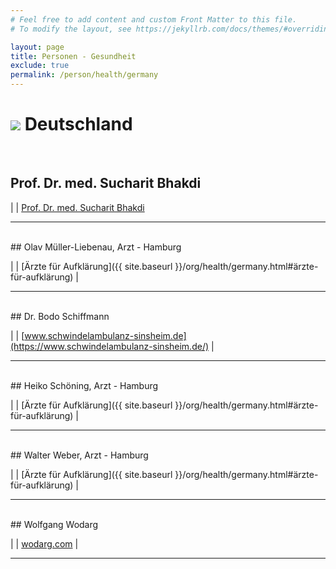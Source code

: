 ```yaml
---
# Feel free to add content and custom Front Matter to this file.
# To modify the layout, see https://jekyllrb.com/docs/themes/#overriding-theme-defaults

layout: page
title: Personen - Gesundheit
exclude: true
permalink: /person/health/germany
---
```


# <img src="{{site.baseurl}}/assets/img/flaggen/de.png"> Deutschland
<br/>

## Prof. Dr. med. Sucharit Bhakdi

| <i class="fab fa-youtube"></i> | [Prof. Dr. med. Sucharit Bhakdi](https://www.youtube.com/channel/UCgjxQLDkeoa-uJu4sE0eNrg)

---
<br/>
## Olav Müller-Liebenau, Arzt - Hamburg

| <i class="fa fa-forward" aria-hidden="true"></i> | [Ärzte für Aufklärung]({{ site.baseurl }}/org/health/germany.html#ärzte-für-aufklärung) |

---
<br/>
## Dr. Bodo Schiffmann

| <i class="fas fa-globe"></i> | [www.schwindelambulanz-sinsheim.de](https://www.schwindelambulanz-sinsheim.de/) |

---
<br/>
## Heiko Schöning, Arzt - Hamburg

| <i class="fa fa-forward" aria-hidden="true"></i> | [Ärzte für Aufklärung]({{ site.baseurl }}/org/health/germany.html#ärzte-für-aufklärung) |

---
<br/>
## Walter Weber, Arzt - Hamburg

| <i class="fa fa-forward" aria-hidden="true"></i> | [Ärzte für Aufklärung]({{ site.baseurl }}/org/health/germany.html#ärzte-für-aufklärung) |

---
<br/>
## Wolfgang Wodarg

| <i class="fas fa-globe"></i> | [wodarg.com](https://wodarg.com/) |

---
<br/>

